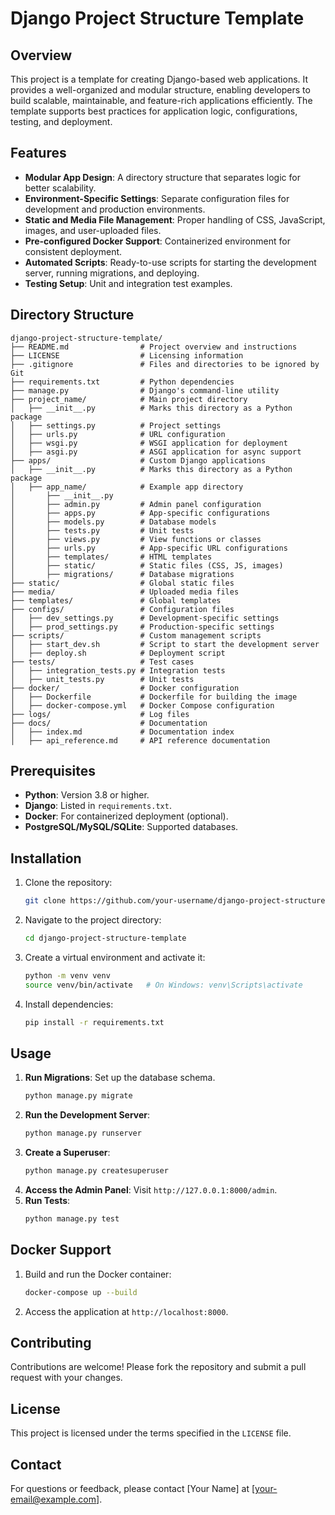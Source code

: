 # Django Project Structure Template

## Overview
This project is a template for creating Django-based web applications. It provides a well-organized and modular structure, enabling developers to build scalable, maintainable, and feature-rich applications efficiently. The template supports best practices for application logic, configurations, testing, and deployment.

## Features
- **Modular App Design**: A directory structure that separates logic for better scalability.
- **Environment-Specific Settings**: Separate configuration files for development and production environments.
- **Static and Media File Management**: Proper handling of CSS, JavaScript, images, and user-uploaded files.
- **Pre-configured Docker Support**: Containerized environment for consistent deployment.
- **Automated Scripts**: Ready-to-use scripts for starting the development server, running migrations, and deploying.
- **Testing Setup**: Unit and integration test examples.

## Directory Structure
```
django-project-structure-template/
├── README.md                # Project overview and instructions
├── LICENSE                  # Licensing information
├── .gitignore               # Files and directories to be ignored by Git
├── requirements.txt         # Python dependencies
├── manage.py                # Django's command-line utility
├── project_name/            # Main project directory
│   ├── __init__.py          # Marks this directory as a Python package
│   ├── settings.py          # Project settings
│   ├── urls.py              # URL configuration
│   ├── wsgi.py              # WSGI application for deployment
│   ├── asgi.py              # ASGI application for async support
├── apps/                    # Custom Django applications
│   ├── __init__.py          # Marks this directory as a Python package
│   ├── app_name/            # Example app directory
│       ├── __init__.py
│       ├── admin.py         # Admin panel configuration
│       ├── apps.py          # App-specific configurations
│       ├── models.py        # Database models
│       ├── tests.py         # Unit tests
│       ├── views.py         # View functions or classes
│       ├── urls.py          # App-specific URL configurations
│       ├── templates/       # HTML templates
│       ├── static/          # Static files (CSS, JS, images)
│       ├── migrations/      # Database migrations
├── static/                  # Global static files
├── media/                   # Uploaded media files
├── templates/               # Global templates
├── configs/                 # Configuration files
│   ├── dev_settings.py      # Development-specific settings
│   ├── prod_settings.py     # Production-specific settings
├── scripts/                 # Custom management scripts
│   ├── start_dev.sh         # Script to start the development server
│   ├── deploy.sh            # Deployment script
├── tests/                   # Test cases
│   ├── integration_tests.py # Integration tests
│   ├── unit_tests.py        # Unit tests
├── docker/                  # Docker configuration
│   ├── Dockerfile           # Dockerfile for building the image
│   ├── docker-compose.yml   # Docker Compose configuration
├── logs/                    # Log files
├── docs/                    # Documentation
│   ├── index.md             # Documentation index
│   ├── api_reference.md     # API reference documentation
```

## Prerequisites
- **Python**: Version 3.8 or higher.
- **Django**: Listed in `requirements.txt`.
- **Docker**: For containerized deployment (optional).
- **PostgreSQL/MySQL/SQLite**: Supported databases.

## Installation
1. Clone the repository:
   ```bash
   git clone https://github.com/your-username/django-project-structure-template.git
   ```
2. Navigate to the project directory:
   ```bash
   cd django-project-structure-template
   ```
3. Create a virtual environment and activate it:
   ```bash
   python -m venv venv
   source venv/bin/activate   # On Windows: venv\Scripts\activate
   ```
4. Install dependencies:
   ```bash
   pip install -r requirements.txt
   ```

## Usage
1. **Run Migrations**: Set up the database schema.
   ```bash
   python manage.py migrate
   ```
2. **Run the Development Server**:
   ```bash
   python manage.py runserver
   ```
3. **Create a Superuser**:
   ```bash
   python manage.py createsuperuser
   ```
4. **Access the Admin Panel**:
   Visit `http://127.0.0.1:8000/admin`.
5. **Run Tests**:
   ```bash
   python manage.py test
   ```

## Docker Support
1. Build and run the Docker container:
   ```bash
   docker-compose up --build
   ```
2. Access the application at `http://localhost:8000`.

## Contributing
Contributions are welcome! Please fork the repository and submit a pull request with your changes.

## License
This project is licensed under the terms specified in the `LICENSE` file.

## Contact
For questions or feedback, please contact [Your Name] at [your-email@example.com].
